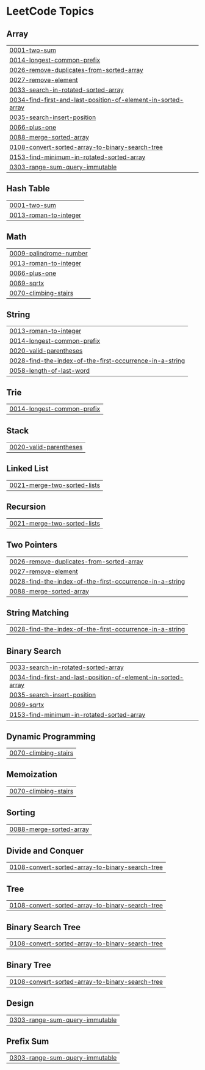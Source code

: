 

<!---LeetCode Topics Start-->
# LeetCode Topics
## Array
|  |
| ------- |
| [0001-two-sum](https://github.com/crptk/leetcode-solutions/tree/master/0001-two-sum) |
| [0014-longest-common-prefix](https://github.com/crptk/leetcode-solutions/tree/master/0014-longest-common-prefix) |
| [0026-remove-duplicates-from-sorted-array](https://github.com/crptk/leetcode-solutions/tree/master/0026-remove-duplicates-from-sorted-array) |
| [0027-remove-element](https://github.com/crptk/leetcode-solutions/tree/master/0027-remove-element) |
| [0033-search-in-rotated-sorted-array](https://github.com/crptk/leetcode-solutions/tree/master/0033-search-in-rotated-sorted-array) |
| [0034-find-first-and-last-position-of-element-in-sorted-array](https://github.com/crptk/leetcode-solutions/tree/master/0034-find-first-and-last-position-of-element-in-sorted-array) |
| [0035-search-insert-position](https://github.com/crptk/leetcode-solutions/tree/master/0035-search-insert-position) |
| [0066-plus-one](https://github.com/crptk/leetcode-solutions/tree/master/0066-plus-one) |
| [0088-merge-sorted-array](https://github.com/crptk/leetcode-solutions/tree/master/0088-merge-sorted-array) |
| [0108-convert-sorted-array-to-binary-search-tree](https://github.com/crptk/leetcode-solutions/tree/master/0108-convert-sorted-array-to-binary-search-tree) |
| [0153-find-minimum-in-rotated-sorted-array](https://github.com/crptk/leetcode-solutions/tree/master/0153-find-minimum-in-rotated-sorted-array) |
| [0303-range-sum-query-immutable](https://github.com/crptk/leetcode-solutions/tree/master/0303-range-sum-query-immutable) |
## Hash Table
|  |
| ------- |
| [0001-two-sum](https://github.com/crptk/leetcode-solutions/tree/master/0001-two-sum) |
| [0013-roman-to-integer](https://github.com/crptk/leetcode-solutions/tree/master/0013-roman-to-integer) |
## Math
|  |
| ------- |
| [0009-palindrome-number](https://github.com/crptk/leetcode-solutions/tree/master/0009-palindrome-number) |
| [0013-roman-to-integer](https://github.com/crptk/leetcode-solutions/tree/master/0013-roman-to-integer) |
| [0066-plus-one](https://github.com/crptk/leetcode-solutions/tree/master/0066-plus-one) |
| [0069-sqrtx](https://github.com/crptk/leetcode-solutions/tree/master/0069-sqrtx) |
| [0070-climbing-stairs](https://github.com/crptk/leetcode-solutions/tree/master/0070-climbing-stairs) |
## String
|  |
| ------- |
| [0013-roman-to-integer](https://github.com/crptk/leetcode-solutions/tree/master/0013-roman-to-integer) |
| [0014-longest-common-prefix](https://github.com/crptk/leetcode-solutions/tree/master/0014-longest-common-prefix) |
| [0020-valid-parentheses](https://github.com/crptk/leetcode-solutions/tree/master/0020-valid-parentheses) |
| [0028-find-the-index-of-the-first-occurrence-in-a-string](https://github.com/crptk/leetcode-solutions/tree/master/0028-find-the-index-of-the-first-occurrence-in-a-string) |
| [0058-length-of-last-word](https://github.com/crptk/leetcode-solutions/tree/master/0058-length-of-last-word) |
## Trie
|  |
| ------- |
| [0014-longest-common-prefix](https://github.com/crptk/leetcode-solutions/tree/master/0014-longest-common-prefix) |
## Stack
|  |
| ------- |
| [0020-valid-parentheses](https://github.com/crptk/leetcode-solutions/tree/master/0020-valid-parentheses) |
## Linked List
|  |
| ------- |
| [0021-merge-two-sorted-lists](https://github.com/crptk/leetcode-solutions/tree/master/0021-merge-two-sorted-lists) |
## Recursion
|  |
| ------- |
| [0021-merge-two-sorted-lists](https://github.com/crptk/leetcode-solutions/tree/master/0021-merge-two-sorted-lists) |
## Two Pointers
|  |
| ------- |
| [0026-remove-duplicates-from-sorted-array](https://github.com/crptk/leetcode-solutions/tree/master/0026-remove-duplicates-from-sorted-array) |
| [0027-remove-element](https://github.com/crptk/leetcode-solutions/tree/master/0027-remove-element) |
| [0028-find-the-index-of-the-first-occurrence-in-a-string](https://github.com/crptk/leetcode-solutions/tree/master/0028-find-the-index-of-the-first-occurrence-in-a-string) |
| [0088-merge-sorted-array](https://github.com/crptk/leetcode-solutions/tree/master/0088-merge-sorted-array) |
## String Matching
|  |
| ------- |
| [0028-find-the-index-of-the-first-occurrence-in-a-string](https://github.com/crptk/leetcode-solutions/tree/master/0028-find-the-index-of-the-first-occurrence-in-a-string) |
## Binary Search
|  |
| ------- |
| [0033-search-in-rotated-sorted-array](https://github.com/crptk/leetcode-solutions/tree/master/0033-search-in-rotated-sorted-array) |
| [0034-find-first-and-last-position-of-element-in-sorted-array](https://github.com/crptk/leetcode-solutions/tree/master/0034-find-first-and-last-position-of-element-in-sorted-array) |
| [0035-search-insert-position](https://github.com/crptk/leetcode-solutions/tree/master/0035-search-insert-position) |
| [0069-sqrtx](https://github.com/crptk/leetcode-solutions/tree/master/0069-sqrtx) |
| [0153-find-minimum-in-rotated-sorted-array](https://github.com/crptk/leetcode-solutions/tree/master/0153-find-minimum-in-rotated-sorted-array) |
## Dynamic Programming
|  |
| ------- |
| [0070-climbing-stairs](https://github.com/crptk/leetcode-solutions/tree/master/0070-climbing-stairs) |
## Memoization
|  |
| ------- |
| [0070-climbing-stairs](https://github.com/crptk/leetcode-solutions/tree/master/0070-climbing-stairs) |
## Sorting
|  |
| ------- |
| [0088-merge-sorted-array](https://github.com/crptk/leetcode-solutions/tree/master/0088-merge-sorted-array) |
## Divide and Conquer
|  |
| ------- |
| [0108-convert-sorted-array-to-binary-search-tree](https://github.com/crptk/leetcode-solutions/tree/master/0108-convert-sorted-array-to-binary-search-tree) |
## Tree
|  |
| ------- |
| [0108-convert-sorted-array-to-binary-search-tree](https://github.com/crptk/leetcode-solutions/tree/master/0108-convert-sorted-array-to-binary-search-tree) |
## Binary Search Tree
|  |
| ------- |
| [0108-convert-sorted-array-to-binary-search-tree](https://github.com/crptk/leetcode-solutions/tree/master/0108-convert-sorted-array-to-binary-search-tree) |
## Binary Tree
|  |
| ------- |
| [0108-convert-sorted-array-to-binary-search-tree](https://github.com/crptk/leetcode-solutions/tree/master/0108-convert-sorted-array-to-binary-search-tree) |
## Design
|  |
| ------- |
| [0303-range-sum-query-immutable](https://github.com/crptk/leetcode-solutions/tree/master/0303-range-sum-query-immutable) |
## Prefix Sum
|  |
| ------- |
| [0303-range-sum-query-immutable](https://github.com/crptk/leetcode-solutions/tree/master/0303-range-sum-query-immutable) |
<!---LeetCode Topics End-->